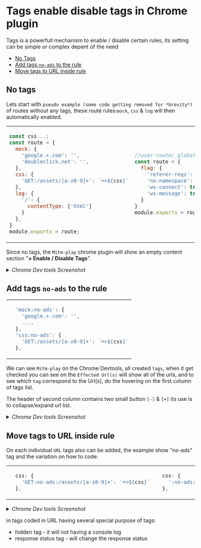# Tags enable disable tags in Chrome plugin

Tags is a powerfull mechanism to enable / disable certain rules, its setting can be simple or complex depent of the need 

* [No Tags](#no-tags)
* [Add tags `no-ads` to the rule](#add-tags-no-ads-to-the-rule)
* [Move tags to URL inside rule](#move-tags-to-url-inside-rule)

## No tags

Lets start with `pseudo example (some code getting removed for *brevity*)` of routes without any tags, these route rules:`mock`, `css` & `log`  will then automatically enabled.

<table>
<tr><td>

```js
const css...;
const route = {
  mock: {
    'google.+.com': '',
    'doubleclick.net': '',
  },
  css: { 
    'GET:/assets/[a-z0-9]+': `=>${css}`
  },
  log: {
    '/': {
      contentType: ['html']
    }
  },
}
module.exports = route;
```

</td><td>

```js
//user-route/_global_/index.js
const route = {
  flag: {
    'referer-reqs': false,
    'no-namespace': false,
    'ws-connect': true,
    'ws-message': true,
  }
}
module.exports = route;
```

</td></tr>
</table>

Since no tags, the `Mitm-play` chrome plugin will show an empty content section "**> Enable / Disable Tags**".

<details><summary><i>Chrome Dev tools Screenshot</i></summary>

![Icon](./tags/01.no-tags.png 'url-match:att width=320px')

</details>

## Add tags `no-ads` to the rule

<table>
<tr><td>

```js
  'mock:no-ads': {
    'google.+.com': '',
    ...,
  },
  'css:no-ads': { 
    'GET:/assets/[a-z0-9]+': `=>${css}`
  },
```

</td></tr>
</table>

We can see `Mitm-play` on the Chrome Devtools, all created `tags`, when it get checked you can see on the `Effected Url(s)` will show all of the urls, and to see which `tag` correspond to the Url(s), do the hovering on the first column of tags list.

The header of second column contains two small button `[-]` & `[+]` its use is to collapse/expand url list. 

<details><summary><i>Chrome Dev tools Screenshot</i></summary>

<table>
<tr><td>

![Icon](./tags/02.no-ads-all-checked.png '02.no-ads-all-checked:att width=320px')

</td><td>

![Icon](./tags/02.no-ads-css-checked.png '02.no-ads-css-checked:att width=315px')

</td><td>

![Icon](./tags/02.no-ads-css-expanded.png '02.no-ads-css-expanded:att width=315px')

</td></tr>
</table>

</details>

## Move tags to URL inside rule
On each individual `URL` tags also can be added, the example show "no-ads" tag and the variation on how to code:  
<table>
<tr><td>

```js
  css: { 
    'GET:no-ads:/assets/[a-z0-9]+': `=>${css}`
  },
```
</td><td>

```js
  css: { 
    ':no-ads:/assets/[a-z0-9]+': `=>${css}`
  },
```
</td></tr>
</table>


<details><summary><i>Chrome Dev tools Screenshot</i></summary>

![Icon](./tags/03.no-ads-tag-in-url.png '03.no-ads-tag-in-url:att width=430px')

</details>

in tags coded in URL having several special purpose of tags:
* hidden tag - it will not having a console log 
* response status tag - will change the response status

